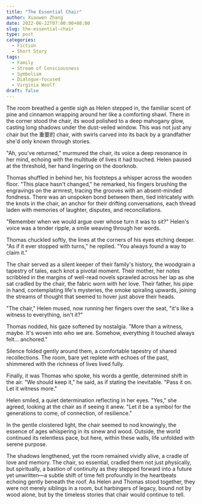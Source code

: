 ```yaml
---
title: "The Essential Chair"
author: Xiaowen Zhang
date: 2022-06-22T07:00:00+08:00
slug: the-essential-chair
type: post
categories:
  - Fiction
  - Short Story
tags:
  - Family
  - Stream of Consciousness
  - Symbolism
  - Dialogue-focused
  - Virginia Woolf
draft: false
---
```


The room breathed a gentle sigh as Helen stepped in, the familiar scent of pine and cinnamon wrapping around her like a comforting shawl. There in the corner stood the chair, its wood polished to a deep mahogany glow, casting long shadows under the dust-veiled window. This was not just any chair but the 重要的 chair, with swirls carved into its back by a grandfather she'd only known through stories. 

"Ah, you've returned," murmured the chair, its voice a deep resonance in her mind, echoing with the multitude of lives it had touched. Helen paused at the threshold, her hand lingering on the doorknob. 

Thomas shuffled in behind her, his footsteps a whisper across the wooden floor. "This place hasn't changed," he remarked, his fingers brushing the engravings on the armrest, tracing the grooves with an absent-minded fondness. There was an unspoken bond between them, tied intricately with the knots in the chair, an anchor for their drifting conversations, each thread laden with memories of laughter, disputes, and reconciliations.

"Remember when we would argue over whose turn it was to sit?" Helen's voice was a tender ripple, a smile weaving through her words.

Thomas chuckled softly, the lines at the corners of his eyes etching deeper. "As if it ever stopped with turns," he replied. "You always found a way to claim it."

The chair served as a silent keeper of their family's history, the woodgrain a tapestry of tales, each knot a pivotal moment. Their mother, her notes scribbled in the margins of well-read novels sprawled across her lap as she sat cradled by the chair, the fabric worn with her love. Their father, his pipe in hand, contemplating life's mysteries, the smoke spiraling upwards, joining the streams of thought that seemed to hover just above their heads. 

"The chair," Helen mused, now running her fingers over the seat, "it's like a witness to everything, isn't it?"

Thomas nodded, his gaze softened by nostalgia. "More than a witness, maybe. It's woven into who we are. Somehow, everything it touched always felt... anchored."

Silence folded gently around them, a comfortable tapestry of shared recollections. The room, bare yet replete with echoes of the past, shimmered with the richness of lives lived fully. 

Finally, it was Thomas who spoke, his words a gentle, determined shift in the air. "We should keep it," he said, as if stating the inevitable. "Pass it on. Let it witness more."

Helen smiled, a quiet determination reflecting in her eyes. "Yes," she agreed, looking at the chair as if seeing it anew. "Let it be a symbol for the generations to come, of connection, of resilience."

In the gentle cloistered light, the chair seemed to nod knowingly, the essence of ages whispering in its sinew and wood. Outside, the world continued its relentless pace, but here, within these walls, life unfolded with serene purpose.

The shadows lengthened, yet the room remained vividly alive, a cradle of love and memory. The chair, so essential, cradled them not just physically, but spiritually, a bastion of continuity as they stepped forward into a future yet unwritten—a subtle shift of time felt profoundly in the heartbeats echoing gently beneath the roof. As Helen and Thomas stood together, they were not merely siblings in a room, but harbingers of legacy, bound not by wood alone, but by the timeless stories that chair would continue to tell.